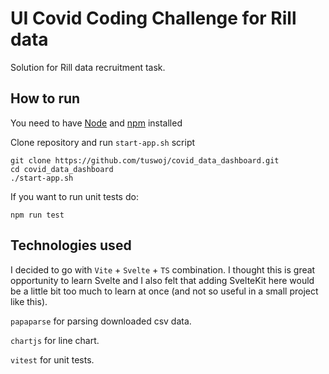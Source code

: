 # UI Covid Coding Challenge for Rill data

Solution for Rill data recruitment task.

## How to run

You need to have [Node](https://nodejs.org/en) and [npm](https://www.npmjs.com/) installed

Clone repository and run `start-app.sh` script

```
git clone https://github.com/tuswoj/covid_data_dashboard.git
cd covid_data_dashboard
./start-app.sh
```

If you want to run unit tests do:

```
npm run test
```

## Technologies used

I decided to go with `Vite` + `Svelte` + `TS` combination. I thought this is great opportunity to learn Svelte and I also felt that adding SvelteKit here would be a little bit too much to learn at once (and not so useful in a small project like this).

`papaparse` for parsing downloaded csv data.

`chartjs` for line chart.

`vitest` for unit tests.
